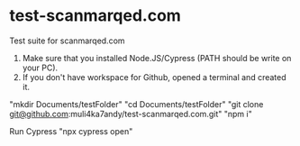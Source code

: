 # test-scanmarqed.com

Test suite for scanmarqed.com

1. Make sure that you installed Node.JS/Cypress (PATH should be write on your PC).
2. If you don't have workspace for Github, opened a terminal and created it.

"mkdir Documents/testFolder"
"cd Documents/testFolder"
"git clone git@github.com:muli4ka7andy/test-scanmarqed.com.git"
"npm i"

Run Cypress
"npx cypress open"
